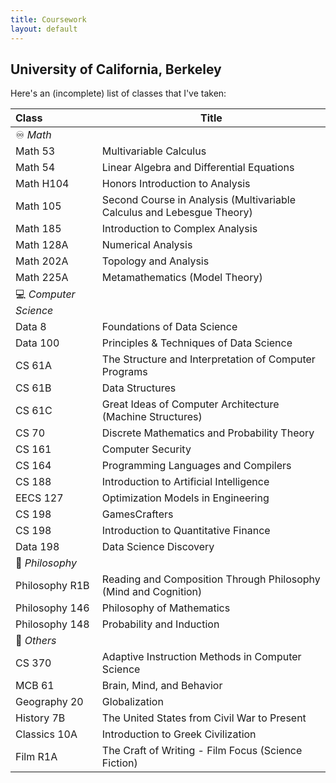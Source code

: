 ```yaml
---
title: Coursework
layout: default
---
```


## University of California, Berkeley

Here's an (incomplete) list of classes that I've taken:

| Class                 | Title                                                                  |
| :-------------------- | ---------------------------------------------------------------------- |
| ♾️ _Math_             |                                                                        |
| Math 53               | Multivariable Calculus                                                 |
| Math 54               | Linear Algebra and Differential Equations                              |
| Math H104             | Honors Introduction to Analysis                                        |
| Math 105              | Second Course in Analysis (Multivariable Calculus and Lebesgue Theory) |
| Math 185              | Introduction to Complex Analysis                                       |
| Math 128A             | Numerical Analysis                                                     |
| Math 202A             | Topology and Analysis                                                  |
| Math 225A             | Metamathematics (Model Theory)                                         |
| 💻 _Computer Science_ |                                                                        |
| Data 8                | Foundations of Data Science                                            |
| Data 100              | Principles & Techniques of Data Science                                |
| CS 61A                | The Structure and Interpretation of Computer Programs                  |
| CS 61B                | Data Structures                                                        |
| CS 61C                | Great Ideas of Computer Architecture (Machine Structures)              |
| CS 70                 | Discrete Mathematics and Probability Theory                            |
| CS 161                | Computer Security                                                      |
| CS 164                | Programming Languages and Compilers                                    |
| CS 188                | Introduction to Artificial Intelligence                                |
| EECS 127              | Optimization Models in Engineering                                     |
| CS 198                | GamesCrafters                                                          |
| CS 198                | Introduction to Quantitative Finance                                   |
| Data 198              | Data Science Discovery                                                 |
| 🤔 _Philosophy_       |                                                                        |
| Philosophy R1B        | Reading and Composition Through Philosophy (Mind and Cognition)        |
| Philosophy 146        | Philosophy of Mathematics                                              |
| Philosophy 148        | Probability and Induction                                              |
| 🧬 _Others_           |                                                                        |
| CS 370                | Adaptive Instruction Methods in Computer Science                       |
| MCB 61                | Brain, Mind, and Behavior                                              |
| Geography 20          | Globalization                                                          |
| History 7B            | The United States from Civil War to Present                            |
| Classics 10A          | Introduction to Greek Civilization                                     |
| Film R1A              | The Craft of Writing - Film Focus (Science Fiction)                    |
